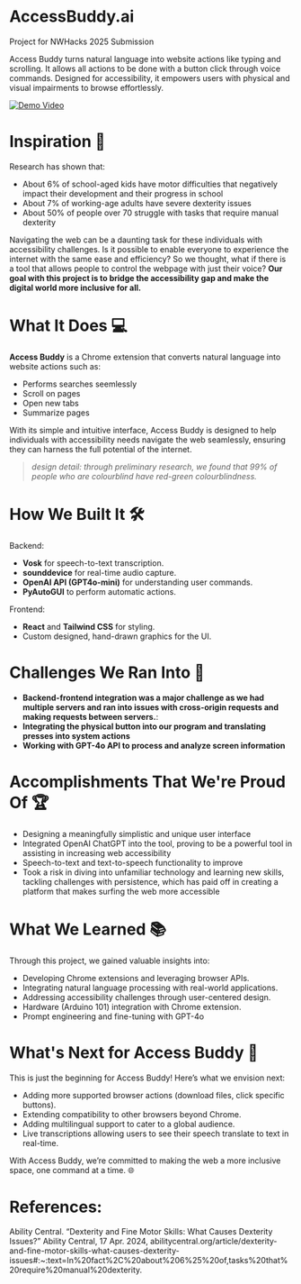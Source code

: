 # AccessBuddy.ai
Project for NWHacks 2025 Submission

Access Buddy turns natural language into website actions like typing and scrolling. It allows all actions to be done with a button click through voice commands. Designed for accessibility, it empowers users with physical and visual impairments to browse effortlessly.

[![Demo Video](https://img.youtube.com/vi/-vEi5g8JkuE/0.jpg)](https://www.youtube.com/watch?v=-vEi5g8JkuE)

# Inspiration 🌟
Research has shown that:
- About 6% of school-aged kids have motor difficulties that negatively impact their development and their progress in school
- About 7% of working-age adults have severe dexterity issues
- About 50% of people over 70 struggle with tasks that require manual dexterity

Navigating the web can be a daunting task for these individuals with accessibility challenges. Is it possible to enable everyone to experience the internet with the same ease and efficiency? So we thought, what if there is a tool that allows people to control the webpage with just their voice? **Our goal with this project is to bridge the accessibility gap and make the digital world more inclusive for all.**

# What It Does 💻
**Access Buddy** is a Chrome extension that converts natural language into website actions such as:
- Performs searches seemlessly
- Scroll on pages
- Open new tabs
- Summarize pages

With its simple and intuitive interface, Access Buddy is designed to help individuals with accessibility needs navigate the web seamlessly, ensuring they can harness the full potential of the internet.

>*design detail: through preliminary research, we found that 99% of people who are colourblind have red-green colourblindness.*

# How We Built It 🛠️
Backend:
- **Vosk** for speech-to-text transcription.
- **sounddevice** for real-time audio capture.
- **OpenAI API (GPT4o-mini)** for understanding user commands.
- **PyAutoGUI** to perform automatic actions.

Frontend:
- **React** and **Tailwind CSS** for styling.
- Custom designed, hand-drawn graphics for the UI.

# Challenges We Ran Into 🚧
- **Backend-frontend integration was a major challenge as we had multiple servers and ran into issues with cross-origin requests and making requests between servers.**:
- **Integrating the physical button into our program and translating presses into system actions**
- **Working with GPT-4o API to process and analyze screen information**

# Accomplishments That We're Proud Of 🏆
- Designing a meaningfully simplistic and unique user interface
- Integrated OpenAI ChatGPT into the tool, proving to be a powerful tool in assisting in increasing web accessibility
- Speech-to-text and text-to-speech functionality to improve 
- Took a risk in diving into unfamiliar technology and learning new skills, tackling challenges with persistence, which has paid off in creating a platform that makes surfing the web more accessible

# What We Learned 📚
Through this project, we gained valuable insights into:
- Developing Chrome extensions and leveraging browser APIs.
- Integrating natural language processing with real-world applications.
- Addressing accessibility challenges through user-centered design.
- Hardware (Arduino 101) integration with Chrome extension.
- Prompt engineering and fine-tuning with GPT-4o

# What's Next for Access Buddy 🚀
This is just the beginning for Access Buddy! Here’s what we envision next:
- Adding more supported browser actions (download files, click specific buttons).
- Extending compatibility to other browsers beyond Chrome.
- Adding multilingual support to cater to a global audience.
- Live transcriptions allowing users to see their speech translate to text in real-time.

With Access Buddy, we’re committed to making the web a more inclusive space, one command at a time. 🌐

# References:
Ability Central. “Dexterity and Fine Motor Skills: What Causes Dexterity Issues?” Ability Central, 17 Apr. 2024, abilitycentral.org/article/dexterity-and-fine-motor-skills-what-causes-dexterity-issues#:~:text=In%20fact%2C%20about%206%25%20of,tasks%20that%20require%20manual%20dexterity. 

